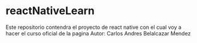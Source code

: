 # reactNativeLearn
Este repositorio contendra el proyecto de react native con el cual voy a hacer el curso oficial de la pagina
Autor: Carlos Andres Belalcazar Mendez
